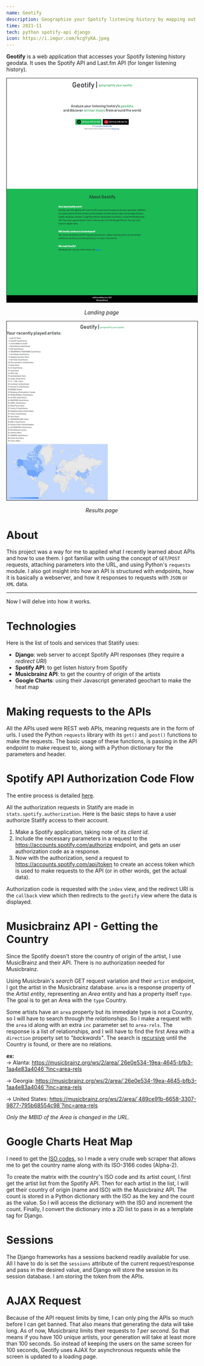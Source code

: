 ```yaml
---
name: Geotify
description: Geographize your Spotify listening history by mapping out country of origin
time: 2021-11
tech: python spotify-api django
icon: https://i.imgur.com/kcgYyKA.jpeg
---
```


**Geotify** is a web application that accesses your Spotify listening history geodata. It uses the Spotify API and Last.fm API (for longer listening history).

<img style="border: 1px solid;" src="/assets/images/statify-landing.jpeg"> 
<p style="text-align:center; font-style:italic;">Landing page</p>

<img style="border: 1px solid;" src="/assets/images/statify-results.jpeg">
<p style="text-align:center; font-style:italic;">Results page</p>

# About

This project was a way for me to applied what I recently learned about APIs and how to use them. I got familiar with using the concept of `GET`/`POST` requests, attaching parameters into the URL, and using Python's `requests` module. I also got insight into how an API is structured with endpoints, how it is basically a webserver, and how it responses to requests with `JSON` or `XML` data.

---

Now I will delve into how it works.

# Technologies

Here is the list of tools and services that Statify uses:

- **Django**: web server to accept Spotify API responses (they require a *redirect URI*)
- **Spotify API**: to get listen history from Spotify
- **Musicbrainz API**: to get the country of origin of the artists
- **Google Charts**: using their Javascript generated geochart to make the heat map

# Making requests to the APIs

All the APIs used were REST web APIs, meaning requests are in the form of urls. I used the Python `requests` library with its `get()` and `post()` functions to make the requests. The basic usage of these functions, is passing in the API endpoint to make request to, along with a Python dictionary for the parameters and header.

# Spotify API Authorization Code Flow

The entire process is detailed [here](https://developer.spotify.com/documentation/general/guides/authorization/code-flow/).

All the authorization requests in Statify are made in `stats.spotify.authorization`. Here is the basic steps to have a user authorize Statify access to their account.

1. Make a Spotify application, taking note of its *client id*.
2. Include the necessary parameters in a request to the https://accounts.spotify.com/authorize endpoint, and gets an user authorization code as a response.
3. Now with the authorization, send a request to https://accounts.spotify.com/api/token to create an access token which is used to make requests to the API (or in other words, get the actual data).

Authorization code is requested with the `index` view, and the redirect URI is the `callback` view which then redirects to the `geotify` view where the data is displayed.

# Musicbrainz API - Getting the Country

Since the Spotify doesn't store the country of origin of the artist, I use MusicBrainz and their API. There is no authorization needed for Musicbrainz.

Using Musicbrain's *search* GET request variation and their `artist` endpoint, I got the artist in the Musicbrainz database. `area` is a response property of the *Artist entity*, representing an *Area* entity and has a property itself `type`. The goal is to get an Area with the `type`  Country.

Some artists have an `area` property but its immediate type is not a Country, so I will have to search through the *relationships*. So I make a request with the `area` id along with an extra `inc` parameter set to `area-rels`. The response is a list of relationships, and I will have to find the first Area with a `direction` property set to *"backwards"*. The search is [recursive](https://community.metabrainz.org/t/python-api-country-of-origin-for-artists/491476) until the Country is found, or there are no relations. 

**ex:**   
-> Alanta: https://musicbrainz.org/ws/2/area/`26e0e534-19ea-4645-bfb3-1aa4e83a4046`?inc=area-rels

-> Georgia: https://musicbrainz.org/ws/2/area/`26e0e534-19ea-4645-bfb3-1aa4e83a4046`?inc=area-rels

-> United States: https://musicbrainz.org/ws/2/area/`489ce91b-6658-3307-9877-795b68554c98`?inc=area-rels

*Only the MBID of the Area is changed in the URL.*

# Google Charts Heat Map

I need to get the [ISO codes](https://www.iban.com/country-codes), so I made a very crude web scraper that allows me to get the country name along with its ISO-3166 codes (Alpha-2).   

To create the matrix with the country's ISO code and its artist count, I first get the artist list from the Spotify API. Then for each artist in the list, I will get their country of origin (name and ISO) with the Musicbrainz API. The count is stored in a Python dictionary with the ISO as the key and the count as the value. So I will access the dictionary with the ISO and increment the count. Finally, I convert the dictionary into a 2D list to pass in as a template tag for Django.

# Sessions

The Django frameworks has a sessions backend readily available for use. All I have to do is set the `sessions` attribute of the current request/response and pass in the desired value, and Django will store the session in its session database. I am storing the token from the APIs.

# AJAX Request

Because of the API request limits by time, I can only ping the APIs so much before I can get banned. That also means that generating the data will take long. As of now, Musicbrainz limits their requests to *1 per second*. So that means if you have 100 unique artists, your generation will take at least more than 100 seconds. So instead of keeping the users on the same screen for 100 seconds, Geotify uses AJAX for asynchronous requests while the screen is updated to a loading page.